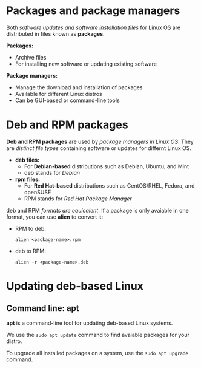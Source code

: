 # Packages and package managers
Both _software updates and software installation files_ for Linux OS are distributed in files known as **packages**.

**Packages:**
* Archive files
* For installing new software or updating existing software

**Package managers:**
* Manage the download and installation of packages
* Available for different Linux distros
* Can be GUI-based or command-line tools

# Deb and RPM packages
**Deb and RPM packages** are used by _package managers in Linux OS_. They are _distinct file types_ containing software or updates for differnt Linux OS.
* **deb files:**
  * For **Debian-based** distributions such as Debian, Ubuntu, and Mint
  * deb stands for _Debian_
* **rpm files:**
  * For **Red Hat-based** distributions such as CentOS/RHEL, Fedora, and openSUSE
  * RPM stands for _Red Hat Package Manager_

deb and RPM _formats are equicalent_. If a package is only avaiable in one format, you can use **alien** to convert it:
* RPM to deb:
  ```
  alien <package-name>.rpm
  ```
* deb to RPM:
  ```
  alien -r <package-name>.deb
  ```
# Updating deb-based Linux
## Command line: apt
**apt** is a command-line tool for updating deb-based Linux systems.

We use the `sudo apt update` command to find avaiable packages for your distro.

To upgrade all installed packages on a system, use the `sudo apt upgrade` command.
